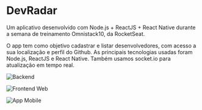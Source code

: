 # DevRadar

Um aplicativo desenvolvido com Node.js + ReactJS + React Native durante a semana de treinamento Omnistack10, da RocketSeat.

O app tem como objetivo cadastrar e listar desenvolvedores, com acesso a sua localização e perfil do Github. As principais tecnologias usadas foram Node.js, ReactJS e React Native. Também usamos socket.io para atualização em tempo real.

![Backend](https://i.imgur.com/RF9N4Fy.png)

![Frontend Web](https://i.imgur.com/8E3S5FE.png)

![App Mobile](https://i.imgur.com/Ul9TEak.jpg)
